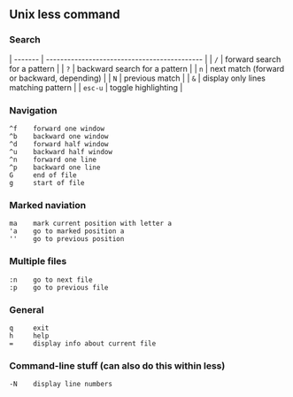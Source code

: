## Unix less command


### Search

| ------- | -------------------------------------------- |
| `/`     |  forward search for a pattern                |
| `?`     |  backward search for a pattern               |
| `n`     |  next match (forward or backward, depending) |
| `N`     |  previous match                              |
| `&`     |  display only lines matching pattern         |
| `esc-u` |  toggle highlighting                         |


### Navigation

```
^f    forward one window
^b    backward one window
^d    forward half window
^u    backward half window
^n    forward one line
^p    backward one line
G     end of file
g     start of file
```

### Marked naviation

```
ma    mark current position with letter a
'a    go to marked position a
''    go to previous position
```

### Multiple files

```
:n    go to next file
:p    go to previous file
```

### General

```
q     exit
h     help
=     display info about current file
```

### Command-line stuff (can also do this within less)

```
-N    display line numbers
```
